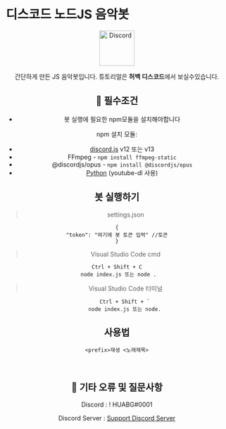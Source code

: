 # 디스코드 노드JS 음악봇


<div align="center">
  <a href="https://vo.la/kNrv7">
    <img src="https://user-images.githubusercontent.com/59381835/92191514-d649ad80-ee18-11ea-9bc4-e95c7a122a99.png" alt="Discord" width="80"/>
  </a>
  
  간단하게 만든 JS 음악봇입니다. 튜토리얼은 **허백 디스코드**에서 보실수있습니다.

## 📕 필수조건

- 봇 실행에 필요한 npm모듈을 설치해야합니다

npm 설치 모듈:
* [discord.js](https://discord.js.org/#/) v12 또는 v13
* FFmpeg - `npm install ffmpeg-static`
* @discordjs/opus - `npm install @discordjs/opus`
* [Python](http://python.com) (youtube-dl 사용)


## 봇 실행하기
> settings.json

    {
    "token": "여기에 봇 토큰 입력" //토큰
    }

> Visual Studio Code 
> cmd

     Ctrl + Shift + C 
     node index.js 또는 node .
 > Visual Studio Code 터미널
     
         Ctrl + Shift + `
         node index.js 또는 node.
## 사용법
    <prefix>재생 <노래제목>

<br>

## 🐛 기타 오류 및 질문사항

Discord : ! HUABG#0001

Discord Server : [Support Discord Server](https://vo.la/kNrv7)

